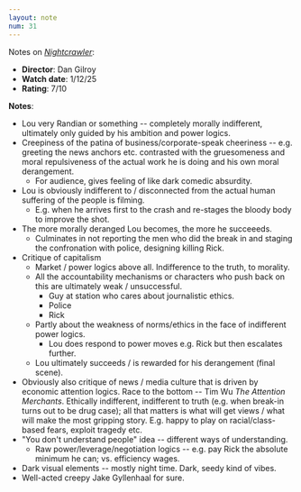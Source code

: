 ```yaml
---
layout: note
num: 31
---
```


Notes on [*Nightcrawler*](https://en.wikipedia.org/wiki/Nightcrawler_(film)):  
* **Director**: Dan Gilroy
* **Watch date**: 1/12/25  
* **Rating**: 7/10  

**Notes**: 

* Lou very Randian or something -- completely morally indifferent, ultimately only guided by his ambition and power logics. 
* Creepiness of the patina of business/corporate-speak cheeriness -- e.g. greeting the news anchors etc. contrasted with the gruesomeness and moral repulsiveness of the actual work he is doing and his own moral derangement. 
    * For audience, gives feeling of like dark comedic absurdity. 
* Lou is obviously indifferent to / disconnected from the actual human suffering of the people is filming. 
    * E.g. when he arrives first to the crash and re-stages the bloody body to improve the shot. 
* The more morally deranged Lou becomes, the more he succeeeds. 
    * Culminates in not reporting the men who did the break in and staging the confronation with police, designing killing Rick. 
* Critique of capitalism
    * Market / power logics above all. Indifference to the truth, to morality. 
    * All the accountability mechanisms or characters who push back on this are ultimately weak / unsuccessful. 
        * Guy at station who cares about journalistic ethics.
        * Police
        * Rick 
    * Partly about the weakness of norms/ethics in the face of indifferent power logics. 
        * Lou does respond to power moves e.g. Rick but then escalates further. 
    * Lou ultimately succeeds / is rewarded for his derangement (final scene).
* Obviously also critique of news / media culture that is driven by economic attention logics. Race to the bottom -- Tim Wu *The Attention Merchants*. Ethically indifferent, indifferent to truth (e.g. when break-in turns out to be drug case); all that matters is what will get views / what will make the most gripping story. E.g. happy to play on racial/class-based fears, exploit tragedy etc. 
* "You don't understand people" idea -- different ways of understanding. 
    * Raw power/leverage/negotiation logics -- e.g. pay Rick the absolute minimum he can; vs. efficiency wages. 
* Dark visual elements -- mostly night time. Dark, seedy kind of vibes. 
* Well-acted creepy Jake Gyllenhaal for sure. 